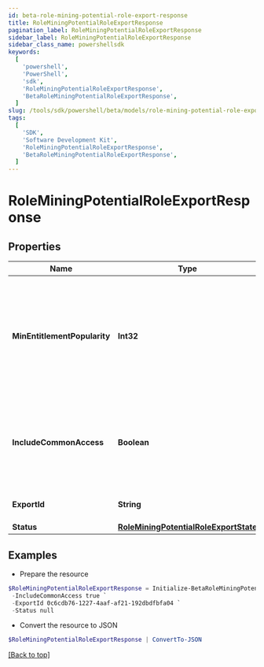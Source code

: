 ```yaml
---
id: beta-role-mining-potential-role-export-response
title: RoleMiningPotentialRoleExportResponse
pagination_label: RoleMiningPotentialRoleExportResponse
sidebar_label: RoleMiningPotentialRoleExportResponse
sidebar_class_name: powershellsdk
keywords:
  [
    'powershell',
    'PowerShell',
    'sdk',
    'RoleMiningPotentialRoleExportResponse',
    'BetaRoleMiningPotentialRoleExportResponse',
  ]
slug: /tools/sdk/powershell/beta/models/role-mining-potential-role-export-response
tags:
  [
    'SDK',
    'Software Development Kit',
    'RoleMiningPotentialRoleExportResponse',
    'BetaRoleMiningPotentialRoleExportResponse',
  ]
---
```


# RoleMiningPotentialRoleExportResponse

## Properties

| Name | Type | Description | Notes |
| --- | --- | --- | --- |
| **MinEntitlementPopularity** | **Int32** | The minimum popularity among identities in the role which an entitlement must have to be included in the report | [optional] |
| **IncludeCommonAccess** | **Boolean** | If false, do not include entitlements that are highly popular among the entire orginization | [optional] |
| **ExportId** | **String** | ID used to reference this export | [optional] |
| **Status** | [**RoleMiningPotentialRoleExportState**](role-mining-potential-role-export-state) |  | [optional] |

## Examples

- Prepare the resource

```powershell
$RoleMiningPotentialRoleExportResponse = Initialize-BetaRoleMiningPotentialRoleExportResponse  -MinEntitlementPopularity 0 `
 -IncludeCommonAccess true `
 -ExportId 0c6cdb76-1227-4aaf-af21-192dbdfbfa04 `
 -Status null
```

- Convert the resource to JSON

```powershell
$RoleMiningPotentialRoleExportResponse | ConvertTo-JSON
```

[[Back to top]](#)
